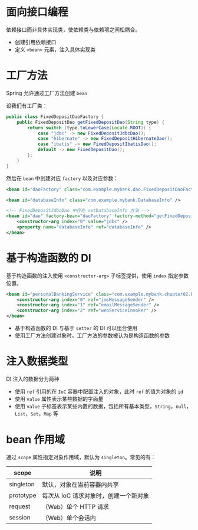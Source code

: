# 面向接口编程

依赖接口而非具体实现类，使依赖类与依赖项之间松耦合。
- 创建引用依赖接口
- 定义 `<bean>` 元素，注入具体实现类
# 工厂方法

Spring 允许通过工厂方法创建 `bean`

设我们有工厂类：

```java
public class FixedDepositDaoFactory {
    public FixedDepositDao getFixedDepositDao(String type) {
        return switch (type.toLowerCase(Locale.ROOT)) {
            case "jdbc" -> new FixedDepositJdbcDao();
            case "hibernate" -> new FixedDepositHibernateDao();
            case "ibatis" -> new FixedDepositIbatisDao();
            default -> new FixedDepositDao();
        };
    }
}
```

然后在 `bean` 中创建对应 `factory` 以及对应参数：

```xml
<bean id="daoFactory" class="com.example.mybank.dao.FixedDepositDaoFactory" />

<bean id="databaseInfo" class="com.example.mybank.DatabaseInfo" />

<!-- FixedDepositJdbcDao 中存在 setDatabaseInfo 方法 -->
<bean id="dao" factory-bean="daoFactory" factory-method="getFixedDepositDao">
    <constructor-arg index="0" value="jdbc" />
    <property name="databaseInfo" ref="databaseInfo" />
</bean>
```
# 基于构造函数的 DI

基于构造函数的注入使用 `<constructor-arg>` 子标签提供，使用 `index` 指定参数位置。

```xml
<bean id="personalBankingService" class="com.example.mybank.chapter02.PersonalBankingService">
    <constructor-arg index="0" ref="jmsMessageSender" />
    <constructor-arg index="1" ref="emailMessageSender" />
    <constructor-arg index="2" ref="webServiceInvoker" />
</bean>
```

- 基于构造函数的 DI 与基于 `setter` 的 DI 可以组合使用
- 使用工厂方法创建对象时，工厂方法的参数被认为是构造函数的参数
# 注入数据类型

DI 注入的数据分为两种
- 使用 `ref` 引用的在 `IoC` 容器中配置注入的对象，此时 `ref` 的值为对象的 `id`
- 使用 `value` 属性表示某些数据的字面量
- 使用 `value` 子标签表示某些内置的数据，包括所有基本类型，`String`，`null`，`List`，`Set`，`Map` 等
# bean 作用域

通过 `scope` 属性指定对象作用域，默认为 `singleton`。常见的有：

| scope     | 说明                    |
| --------- | --------------------- |
| singleton | 默认，对象在当前容器内共享         |
| prototype | 每次从 IoC 请求对象时，创建一个新对象 |
| request   | （Web）单个 HTTP 请求       |
| session   | （Web）单个会话内            |
